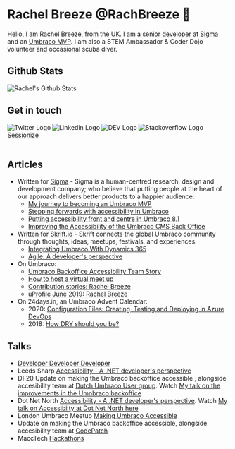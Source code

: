 # Rachel Breeze @RachBreeze 👋
Hello, I am Rachel Breeze, from the UK.  I am a senior developer at [Sigma](https://www.designedbysigma.com/) and an [Umbraco MVP](https://https://umbraco.com/).  I am also a STEM Ambassador & 
Coder Dojo volunteer and occasional scuba diver.

## Github Stats

![Rachel's Github Stats](https://github-readme-stats.vercel.app/api?username=RachBreeze&show_icons=true&hide_border=true&include_all_commits=true)

## Get in touch 

  [<img align="left" alt="Twitter Logo" src="https://img.icons8.com/fluent/48/000000/twitter.png" aria-hidden="true"/>](https://twitter.com/BreezeRachel "Rachel's Twitter Handle") 
[<img align="left" alt="Linkedin Logo" src="https://img.icons8.com/color/48/000000/linkedin.png" aria-hidden="true"/>](https://www.linkedin.com/in/rachel-breeze/ "Rachel's LinkedIn Profile") 
[<img align="left" alt="DEV Logo" src="https://img.icons8.com/ios-filled/50/000000/devpost.png" aria-hidden="true"/>](https://dev.to/rachbreeze/ "Rachel's Dev.to account") 
[<img align="left" alt="Stackoverflow Logo" src="https://img.icons8.com/color/48/000000/stackoverflow.png" aria-hidden="true"/>](https://stackoverflow.com/users/13890348/rachel "Rachel's StackOverflow account") <br/>
[Sessionize](https://sessionize.com/rachel-breeze/ "Rachel's Sessionize Profile")
<br/>
<br/>
  

## Articles 

- Written for [Sigma](https://www.designedbysigma.com/news-and-thoughts/?author=Rachel+Breeze#articles) - Sigma is a human-centred research, design and development company; who believe that putting people at the heart of our approach delivers better products to a happier audience:
  - [My journey to becoming an Umbraco MVP ](https://www.designedbysigma.com/news-and-thoughts/disillusioned-developer-to-mvp-my-umbraco-journey/)
  - [Stepping forwards with accessibility in Umbraco](https://www.designedbysigma.com/news-and-thoughts/a-year-of-accessibility-with-umbraco/)
  - [Putting accessibility front and centre in Umbraco 8.1](https://www.designedbysigma.com/news-and-thoughts/putting-accessibility-front-and-centre-in-umbraco-8-1/)
  - [Improving the Accessibility of the Umbraco CMS Back Office](https://www.designedbysigma.com/news-and-thoughts/improving-the-accessibility-of-the-umbraco-cms-back-office/)
- Written for [Skrift.io](https://skrift.io/authors/rachel-breeze/) - Skrift connects the global Umbraco community through thoughts, ideas, meetups, festivals, and experiences.
  - [Integrating Umbraco With Dynamics 365](https://skrift.io/issues/integrating-umbraco-with-dynamics-365/)
  - [Agile: A developer's perspective](https://skrift.io/issues/agile-a-developer-s-perspective/)
- On Umbraco:
  - [Umbraco Backoffice Accessibility Team Story](https://umbraco.com/blog/umbraco-backoffice-accessibility-team-story/)
  - [How to host a virtual meet up](https://umbraco.com/blog/how-to-host-a-virtual-umbraco-meetup/)
  - [Contribution stories: Rachel Breeze](https://community.umbraco.com/umbracians-in-action/contribution-stories/contribution-stories-rachels-story/)
  - [uProfile June 2019: Rachel Breeze](https://umbraco.com/blog/uprofile-june-2019-rachel-breeze/)
- On 24days.in, an Umbraco Advent Calendar:
  - 2020: [Configuration Files: Creating, Testing and Deploying in Azure DevOps](https://24days.in/umbraco-cms/2020/configuration-files/)
  - 2018: [How DRY should you be?](https://24days.in/umbraco-cms/2018/how-dry-should-you-be/)

## Talks
- [Developer Developer Developer](https://www.developerdeveloperdeveloper.com/schedule)
- Leeds Sharp [Accessibility - A .NET developer's perspective](https://www.meetup.com/Leeds-Sharp/events/273722967/) 
- DF20 Update on making the Umbraco backoffice accessible , alongside accesibility team at [Dutch Umbraco User group](https://www.df20.nl/). Watch [My talk on the improvements in the Umnbraco backoffice](https://youtu.be/NLhYczD5cH0)
- Dot Net North [Accessibility - A .NET developer's perspective](https://www.meetup.com/DotNetNorth/events/272797167/).  Watch  [My talk on Accessibilty at Dot Net North here](https://youtu.be/9JtUVlIjkC0)
- London Umbraco Meetup [Making Umbraco Accessible](https://www.meetup.com/The-London-Umbraco-Meetup/events/266177776/)
- Update on making the Umbraco backoffice accessible, alongside accesibility team at [CodePatch](https://candidcontributions.com/codepatch)
- MaccTech [Hackathons](https://www.meetup.com/MaccTech/photos/27585605/)

